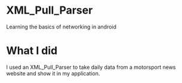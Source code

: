 # XML_Pull_Parser
Learning the basics of networking in android

# What I did
I used an XML_Pull_Parser to take daily data from a motorsport news website and show it in my application. 
